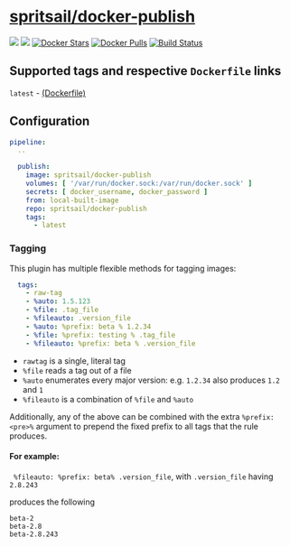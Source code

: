 [hub]: https://hub.docker.com/r/spritsail/docker-publish

# [spritsail/docker-publish][hub]
[![](https://images.microbadger.com/badges/image/spritsail/docker-publish.svg)](https://microbadger.com/images/spritsail/docker-publish) [![](https://images.microbadger.com/badges/version/spritsail/docker-publish.svg)][hub] [![Docker Stars](https://img.shields.io/docker/stars/spritsail/docker-publish.svg)][hub] [![Docker Pulls](https://img.shields.io/docker/pulls/spritsail/docker-publish.svg)][hub] [![Build Status](https://drone.spritsail.io/api/badges/spritsail/drone-docker-publish/status.svg)](https://drone.spritsail.io/spritsail/docker-publish)

## Supported tags and respective `Dockerfile` links

`latest` - [(Dockerfile)](https://github.com/spritsail/drone-docker-publish/blob/master/Dockerfile)

## Configuration

```yaml
pipeline:
  ..

  publish:
    image: spritsail/docker-publish
    volumes: [ '/var/run/docker.sock:/var/run/docker.sock' ]
    secrets: [ docker_username, docker_password ]
    from: local-built-image
    repo: spritsail/docker-publish
    tags:
      - latest
```

### Tagging

This plugin has multiple flexible methods for tagging images:

```yaml
  tags:
    - raw-tag
    - %auto: 1.5.123
    - %file: .tag_file
    - %fileauto: .version_file
    - %auto: %prefix: beta % 1.2.34
    - %file: %prefix: testing % .tag_file
    - %fileauto: %prefix: beta % .version_file
```

- `rawtag` is a single, literal tag
- `%file` reads a  tag out of a file
- `%auto` enumerates every major version: e.g. `1.2.34` also produces `1.2` and `1`
- `%fileauto` is a combination of `%file` and `%auto`

Additionally, any of the above can be combined with the extra `%prefix: <pre>%` argument
to prepend the fixed prefix to all tags that the rule produces.

#### For example:

` %fileauto: %prefix: beta% .version_file`, with `.version_file` having `2.8.243`

produces the following

```
beta-2
beta-2.8
beta-2.8.243
```
